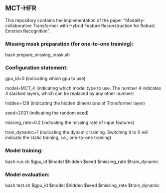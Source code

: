 ## MCT-HFR

This repository contains the implementation of the paper "Modality-collaborative Transformer with Hybrid Feature Reconstruction for Robust Emotion Recognition". 

### Missing mask preparation (for one-to-one training):

bash prepare_missing_mask.sh

### Configuration statement:

gpu_id=0 (indicating which gpu to use) 

model=MCT_4 (indicating which model type to use. The number 4 indicates 4 stacked layers, which can be replaced by any other number)

hidden=128 (indicating the hidden dimensions of Transformer layer)

seed=2021 (indicating the random seed)

missing_rate=0.2 (indicating the missing rate of input features)

train_dynamic=1 (indicating the dynamic training. Switching it to 0 will indicate the static training, i.e., one-to-one training)

### Model training:

bash run.sh $gpu_id $model $hidden $seed $missing_rate $train_dynamic 

### Model evaluation:

bash test.sh $gpu_id $model $hidden $seed $missing_rate $train_dynamic 



